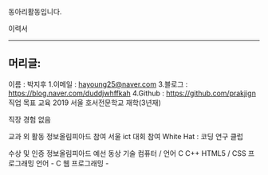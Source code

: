 
동아리활동입니다.


이력서 
<hr/>
<h2> 머리글: </h2> 

<list>이름 : 박지후 
1.이메일 : hayoung25@naver.com
3.블로그 : https://blog.naver.com/duddjwhffkah
4.Github : https://github.com/prakjign
</list> 
직업 목표
교육
2019 서울 호서전문학교 재학(3년재)

직장 경험
없음  

교과 외 활동
정보올림피아드 참여 
서울 ict 대회 참여 
White Hat : 코딩 연구 클럽

수상 및 인증
정보올림피아드 예선 동상 
기술
컴퓨터 / 언어 C C++  HTML5 / CSS
프로그래밍 언어 - C 웹 프로그래밍 -
